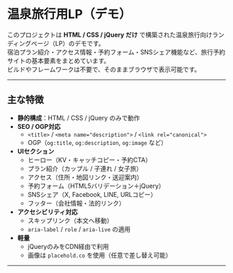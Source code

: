 # 温泉旅行用LP（デモ）

このプロジェクトは **HTML / CSS / jQuery だけ** で構築された温泉旅行向けランディングページ（LP）のデモです。  
宿泊プラン紹介・アクセス情報・予約フォーム・SNSシェア機能など、旅行予約サイトの基本要素をまとめています。  
ビルドやフレームワークは不要で、そのままブラウザで表示可能です。

---

## 主な特徴

- **静的構成**：HTML / CSS / jQuery のみで動作
- **SEO / OGP対応**
  - `<title>` / `<meta name="description">` / `<link rel="canonical">`
  - OGP（`og:title`, `og:description`, `og:image` など）
- **UIセクション**
  - ヒーロー（KV・キャッチコピー・予約CTA）
  - プラン紹介（カップル / 子連れ / 女子旅）
  - アクセス（住所・地図リンク・送迎案内）
  - 予約フォーム（HTML5バリデーション＋jQuery）
  - SNSシェア（X, Facebook, LINE, URLコピー）
  - フッター（会社情報・法的リンク）
- **アクセシビリティ対応**
  - スキップリンク（本文へ移動）
  - `aria-label` / `role` / `aria-live` の適用
- **軽量**
  - jQueryのみをCDN経由で利用
  - 画像は `placehold.co` を使用（任意で差し替え可能）

---

